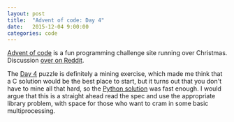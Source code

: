```yaml
---
layout: post
title:  "Advent of code: Day 4"
date:   2015-12-04 9:00:00
categories: code 
---
```


[Advent of code][advent] is a fun programming challenge site running over Christmas. Discussion [over on Reddit][reddit].

The [Day 4][day] puzzle is definitely a mining exercise, which made me think that a C solution would be the best place to start, but it turns out that you don't have to mine all that hard, so the [Python solution][code] was fast enough. I would argue that this is a straight ahead read the spec and use the appropriate library problem, with space for those who want to cram in some basic multiprocessing.

[advent]: http://adventofcode.com
[reddit]: https://www.reddit.com/r/adventofcode/
[day]: http://adventofcode.com/day/4
[code]: https://github.com/bildzeitung/adventofcode/tree/master/4
